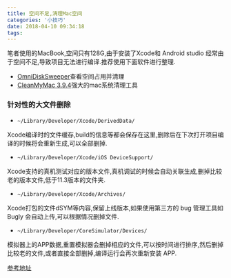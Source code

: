 ```yaml
---
title: 空间不足,清理Mac空间
categories: '小技巧'
date: 2018-04-10 09:34:18
tags:
---
```


笔者使用的MacBook,空间只有128G,由于安装了Xcode和 Android studio 经常由于空间不足,导致项目无法进行编译.推荐使用下面软件进行整理.

* [OmniDiskSweeper](https://www.omnigroup.com/more)查看空间占用并清理
* [CleanMyMac 3.9.4](http://xclient.info/s/cleanmymac.html?t=3e085124bbdd0183f927b846e6f380562291aace)强大的mac系统清理工具

### 针对性的大文件删除

* `~/Library/Developer/Xcode/DerivedData/`

Xcode编译时的文件缓存,build的信息等都会保存在这里,删除后在下次打开项目编译的时候将会重新生成,可以全部删掉.

* `~/Library/Developer/Xcode/iOS DeviceSupport/`

Xcode支持的真机测试对应的版本文件,真机调试的时候会自动关联生成,删掉比较老的版本文件,低于11.3版本的文件夹.

<!-- more -->

* `~/Library/Developer/Xcode/Archives/`

Xcode打包的文件dSYM等内容,保留上线版本,如果使用第三方的 bug 管理工具如 Bugly 会自动上传,可以根据情况删掉文件.

* `~/Library/Developer/CoreSimulator/Devices/`

模拟器上的APP数据,重置模拟器会删掉相应的文件,可以按时间进行排序,然后删掉比较老的文件,或者直接全部删掉,编译运行会再次重新安装 APP.

[参考地址](https://www.iwangke.me/2013/09/09/clean-xcode-to-free-up-disk-space/)
